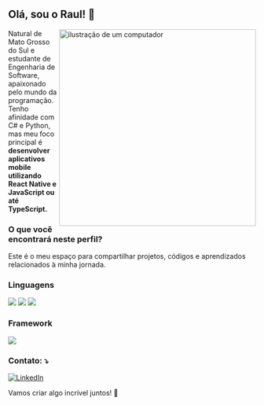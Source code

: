 <h2>Olá, sou o Raul! 👋</h2>
<img src="https://raw.githubusercontent.com/MicaelliMedeiros/micaellimedeiros/master/image/computer-illustration.png" alt="ilustração de um computador" min-width="400px" max-width="400px" width="400px" align="right">

<p align="left"> 
 Natural de Mato Grosso do Sul e estudante de Engenharia de Software, apaixonado pelo mundo da programação. Tenho afinidade com C# e Python, mas meu foco principal é <strong>desenvolver aplicativos mobile utilizando React Native e JavaScript ou até TypeScript.</strong>
</p>

<p align="left">
  <h3>O que você encontrará neste perfil?</h3>
  Este é o meu espaço para compartilhar projetos, códigos e aprendizados relacionados à minha jornada.
</p>

<p align="left">
  <h3>Linguagens</h3>
  <p>
  <img src="https://img.shields.io/badge/Python-14354C?style=for-the-badge&logo=python&logoColor=white">
  <img src="https://img.shields.io/badge/JavaScript-323330?style=for-the-badge&logo=javascript&logoColor=F7DF1E">
  <img src="https://img.shields.io/badge/TypeScript-007ACC?style=for-the-badge&logo=typescript&logoColor=white">
</p>
<p align="left">
  <h3>Framework</h3>
  <p>
  <img src="https://img.shields.io/badge/React_Native-20232A?style=for-the-badge&logo=react&logoColor=61DAFB">
</p>
<p align="left">
  <h3>Contato: ⤵️</h3>
</p>

<p align="left">
  <a href="#" title="LinkedIn">
  <img src="https://img.shields.io/badge/-Linkedin-0e76a8?style=flat-square&logo=Linkedin&logoColor=white&link=https://www.linkedin.com/in/raullopes67" alt="LinkedIn"/></a>
</p>

<p align="left">
Vamos criar algo incrível juntos! 🚀
  </p>
